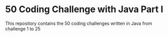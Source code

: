 # 50 Coding Challenge with Java Part I
This repository contains the 50 coding challenges written in Java from challenge 1 to 25